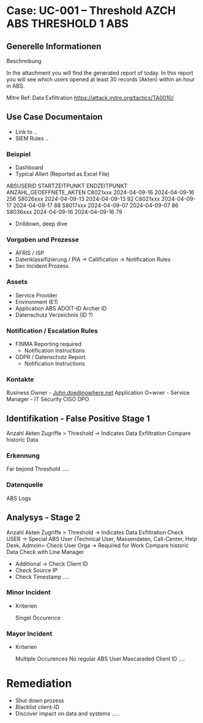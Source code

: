 # Case:  UC-001 – Threshold AZCH ABS THRESHOLD 1 ABS 

## Generelle Informationen 
Beschreibung 

In the attachment you will find the generated report of today. In this report you will see which users opened at least 30 records (Akten) within an hour in ABS. 



Mitre Ref: Data Exfiltration https://attack.mitre.org/tactics/TA0010/


## Use Case Documentaion

- Link to ..
- SIEM Rules ..

### Beispiel

- Dashboard
- Typical Allert  (Reported as Excel File)

ABSUSERID	STARTZEITPUNKT	ENDZEITPUNKT	ANZAHL_GEOEFFNETE_AKTEN
C8021xxx	2024-04-09-16	2024-04-09-16	256
S8026xxx	2024-04-09-13	2024-04-09-13	92
C8021xxx	2024-04-09-17	2024-04-09-17	88
S8017xxx	2024-04-09-07	2024-04-09-07	86
S8036xxx	2024-04-09-16	2024-04-09-16	79

- Drilldown, deep dive

### Vorgaben und Prozesse 
- AFRIS / ISP
- Datenklassifizierung  / PIA -> Callification -> Notification Rules
- Sec Incident Prozess

### Assets

- Service Provider
- Environment (E1)
- Application ABS
    ADOIT-ID
    Archer ID
- Datenschutz Verzeichnis (ID ?)

### Notification / Escalation Rules

- FINMA Reporting required
    - Notification Instructions
- GDPR / Datenschutz Report 
    - Notification Instructions


### Kontakte 

Business Owner - John.doe@nowhere.net
Application O=wner - 
Service Manager -
IT Security
CISO
DPO

## Identifikation - False Positive Stage 1

Anzahl Akten Zugriffe > Threshold -> Indicates Data Exfiltration
Compare historic Data

### Erkennung 

Far bejond Threshold
.....
      
### Datenquelle 

ABS Logs

## Analysys - Stage 2

Anzahl Akten Zugriffe > Threshold -> Indicates Data Exfiltration
Check USER -> Special ABS User (Technical  User, Massendaten, Call-Center, Help Desk, Admoin=
Check User Orga -> Required for Work
Compare historic Data
Check with Line Manager

- Additional -> Check Client ID
- Check Source IP
- Check Timestamp
....

### Minor Incident

- Kriterien

	Singel Occurence

### Mayor Incident

- Kriterien

	Multiple Occurences
    No regular ABS User
    Mascaraded Client ID ....
    

# Remediation 

- Shut down prozess
- Blacklist client-ID
- Discover impact on data and systems
.....
